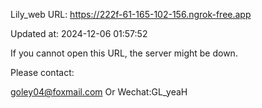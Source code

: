 Lily_web URL: https://222f-61-165-102-156.ngrok-free.app

Updated at: 2024-12-06 01:57:52

If you cannot open this URL, the server might be down.

Please contact: 

goley04@foxmail.com Or Wechat:GL_yeaH